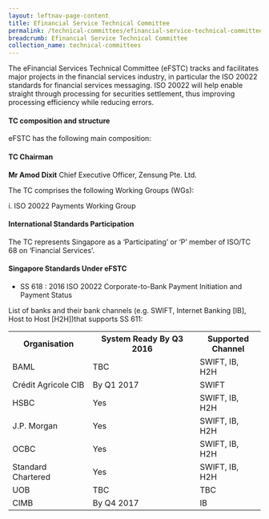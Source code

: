 ```yaml
---
layout: leftnav-page-content
title: Efinancial Service Technical Committee
permalink: /technical-committees/efinancial-service-technical-committee/
breadcrumb: Efinancial Service Technical Committee
collection_name: technical-committees
---
```


The eFinancial Services Technical Committee (eFSTC) tracks and facilitates major projects in the financial services industry, in particular the ISO 20022 standards for financial services messaging. ISO 20022 will help enable straight through processing for securities settlement, thus improving processing efficiency while reducing errors.

#### TC composition and structure
eFSTC has the following main composition:

#### TC Chairman

**Mr Amod Dixit**
Chief Executive Officer, Zensung Pte. Ltd.

The TC comprises the following Working Groups (WGs):

i. ISO 20022 Payments Working Group


#### International Standards Participation
The TC represents Singapore as a ‘Participating’ or ‘P’ member of ISO/TC 68 on ‘Financial Services’.


#### Singapore Standards Under eFSTC

* SS 618 : 2016   ISO 20022 Corporate-to-Bank Payment Initiation and Payment Status


List of banks and their bank channels (e.g. SWIFT, Internet Banking [IB], Host to Host [H2H])that supports SS 611:

<table class="tg">
  <tr>
    <th class="tg-6e8n">Organisation</th>
    <th class="tg-6e8n">System Ready By Q3 2016</th>
    <th class="tg-6e8n">Supported<br>Channel</th>
  </tr>
  <tr>
    <td class="tg-fymr">BAML</td>
    <td class="tg-0pky">TBC</td>
    <td class="tg-0pky">SWIFT, IB, H2H</td>
  </tr>
  <tr>
    <td class="tg-fymr">Crédit Agricole CIB</td>
    <td class="tg-0pky">By Q1 2017</td>
    <td class="tg-0pky">SWIFT</td>
  </tr>
  <tr>
    <td class="tg-fymr">HSBC</td>
    <td class="tg-0pky">Yes</td>
    <td class="tg-0pky">SWIFT, IB, H2H</td>
  </tr>
  <tr>
    <td class="tg-1wig">J.P. Morgan</td>
    <td class="tg-0lax">Yes</td>
    <td class="tg-0lax">SWIFT, IB, H2H</td>
  </tr>
  <tr>
    <td class="tg-1wig">OCBC</td>
    <td class="tg-0lax">Yes</td>
    <td class="tg-0lax">SWIFT, IB, H2H</td>
  </tr>
  <tr>
    <td class="tg-1wig">Standard Chartered</td>
    <td class="tg-0lax">Yes</td>
    <td class="tg-0lax">SWIFT, IB, H2H</td>
  </tr>
  <tr>
    <td class="tg-1wig">UOB</td>
    <td class="tg-0lax">TBC</td>
    <td class="tg-0lax">TBC</td>
  </tr>
  <tr>
    <td class="tg-1wig">CIMB</td>
    <td class="tg-0lax">By Q4 2017</td>
    <td class="tg-0lax">IB</td>
  </tr>
</table>
